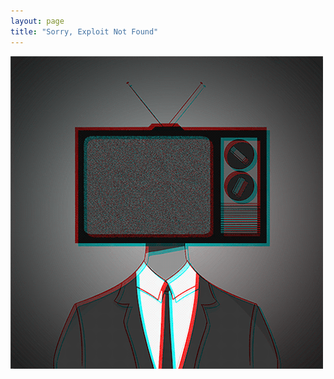 ```yaml
---
layout: page
title: "Sorry, Exploit Not Found"
---
```


<img src="./bg/tvhead.gif" width="500px" align="middle" />